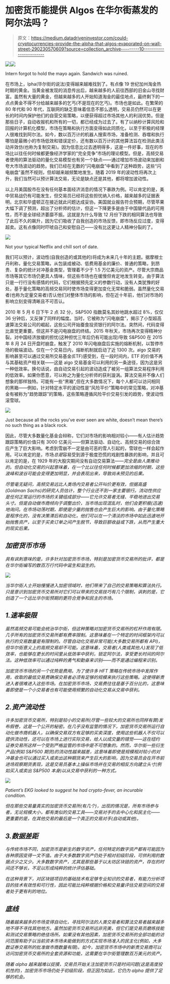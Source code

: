 # 加密货币能提供 Algos 在华尔街蒸发的阿尔法吗？

> 原文：<https://medium.datadriveninvestor.com/could-cryptocurrencies-provide-the-alpha-that-algos-evaporated-on-wall-street-290230570609?source=collection_archive---------10----------------------->

[![](img/ae2aace727e7d3a88474369e0a8d4301.png)](http://www.track.datadriveninvestor.com/1B9E)![](img/062f70b2e111d508c1c5820aa4e5bd2e.png)

Intern forgot to hold the mayo again. Sandwich was ruined.

在市场上，lpha(华尔街的说法)变得越来越难找到了。有点像 19 世纪加州淘金热时期的黄金。当黄金被发现的消息传出后，越来越多的人前往西部的旧金山寻找财富。虽然有大量的黄金，但越来越多的人开始知道淘金的最佳地点，最终剩下的一点点黄金不得不分给越来越多的乞丐(不是现在的乞丐)。市场也是如此。在繁荣的 80 年代和 90 年代，互联网的缺乏意味着信息不那么透明，交易员仍然可以在更长的时间内保护他们的自营交易策略，以便获得超过市场其他人的利润优势。但是那些日子，自动收报机和所有的一切，都已经成为过去了。有了以纳秒计算风险和回报的计算机化模型，市场在策略和执行方面变得如此同质化，以至于积极的经理人很难找到阿尔法。如今，数以百万计的机器人搜索市场，准备检测、吞噬和执行哪怕是最微小的市场低效和错误定价，还有数以百万计的其他算法旨在检测此类活动并效仿(也称为复制交易)。因为信息比过去透明得多，这是一件好事，现在的市场比以往任何时候都更像经济学家的“完全竞争”市场的理论模型。但是，高频交易者使用的算法驱动的量化交易模型也有另一个缺点——通过增加市场波动来加剧和夸大市场波动的趋势。我们已经在无数的“闪电崩盘”中看到了这种趋势，这些“闪电崩盘”虽然不规则，但却越来越频繁地发生。随着 2019 年的波动性将再次上升，我们当然可以预计算法交易，无论是缺点还是其他，都将增加波动性。

以上月美国股市在没有任何基本面经济消息的情况下暴跌为例。可以肯定的是，美中贸易战仍有可能发生，但交易员已经将这些担忧纳入价格，越来越多的证据表明，北京和华盛顿正在接近就此问题达成妥协。美国就业报告符合预期，尽管苹果大幅下调了预测，超出了分析师的估计，但这一下降更多是由于中国替代品的可用性，而不是全球经济萎靡不振。这就是为什么导致 12 月份下跌的相同算法也导致了此后不久的飙升，因为它们吸收了自我创造的市场反馈，即市场反应过度，变得超卖。这有点像同时吓唬自己和安慰自己——没有比这更让人精神分裂的了。

![](img/ff9b5b0b151a21bb396fa72354d9e7f3.png)

Not your typical Netflix and chill sort of date.

我们可以预计，波动性(自我创造的或其他的)将成为未来几十年的主题。据摩根士丹利称，量化交易策略，从包装成被动、低费用基金的廉价、普通的策略，到昂贵、复杂的统计对冲基金类型，管理着不少于 1.5 万亿美元的资产。尽管大宗商品市场等其它市场仍更具人情味，但这些市场也在缓慢但肯定地发生转变。由于算法只是一行行没有感情的代码，它们根据预先定义的参数行动，没有人类犹豫的好处，基于量化策略的高频交易同时使市场变得更加变化无常和脆弱。虽然量化交易者(也称为定量交易者)否认他们对整体市场的影响，但在近十年前，他们对市场的影响立刻变得清晰且不可否认。

2010 年 5 月 6 日下午 2 点 32 分，S&P500 指数莫名其妙地跳水超过 8%，仅仅 36 分钟后，又反弹了同样的幅度。当时，它被称为“闪电崩盘”，揭示了小型超高速算法交易公司的崛起，这些公司开始蚕食投资银行的阿尔法。突然间，代码变得比直觉更重要。但这并不是闪电崩盘的终结。2015 年秋天，市场再次变得精神分裂。对中国经济放缓的担忧(这种担忧三年后仍有可能出现)导致 S&P500 在 2015 年 8 月 24 日开盘时崩盘，触发了 2010 年闪电崩盘后实施的熔断机制，以暂停市场的极端波动。仅在一个交易日内，熔断机制就启动了近 1300 次。algo 交易的影响甚至可以通过交易所交易基金(ETF)感受到，在一段时间内，ETF 的价值不再与其基础资产相关联——这是 algo 交易基金可以利用的另一条途径，因为这是另一种低效率。换句话说，由自动交易引起的波动造成了被另一组算法交易程序利用的低效率。如果你愿意，可以称之为量化分析师的获利漩涡。算法交易并不像人们想象的那样独特。可能有一些“黑箱”,但在大多数情况下，每个人都可以访问相同的黑箱——例如，针对特定水平的波动性是“风险平价”策略中的常见策略，对冲基金有被称为“趋势跟踪”的策略，这些策略遵循风险平价交易引发的趋势，使波动性滚雪球。

![](img/d5d260b727c33f07375bd346621f4b7e.png)

Just because all the rocks you’ve ever seen are white, doesn’t mean there’s no such thing as a black rock.

因此，尽管大多数量化基金会辩称，它们对市场的影响相对较小——有人估计趋势跟踪策略的价值只有 3000 亿美元——但算法驱动、自动化、高频交易的综合效应产生了巨大影响。考虑到雪崩不一定是由可恶的雪人引起的，雪球也一样会起作用。可以肯定的是，市场*总是*容易受到源于极度恐慌的戏剧性暴跌的影响，并且可以肯定的是，在 1929 年的大股灾期间没有自动交易算法——*完全是由人类推动的。但自动化交易的兴起意味着，在一个比以往任何时候都更加浓缩的时期，这些波峰和波谷可能会变得更加明显，并会表现出来，导致尚未预见的后果。*

*尽管毫无疑问，高频交易远比人类场内交易者公开叫价更有效，但据高盛(Goldman Sachs)的研究人员估计，整个行业还不到一家主要银行。流动性供应是任何正常运行的市场的关键组成部分——它允许交易者无缝、平稳地进出交易头寸。但是自动做市商倾向于调整出价，当市场出现混乱时，他们会更积极(迅速)地询问。在市场动荡时期，即使是少量的抛售也会产生巨大的影响。由于量化策略是程序化的，没有决策滞后和自动化，他们可以在一个清淡的市场中如此迅速地开始抛售资产，以至于买卖订单之间产生脱节，导致巨额收益或下跌，从而产生重大的现实后果。*

## *加密货币市场*

*具有讽刺意味的是，许多针对加密货币市场，特别是加密货币交易所的批评，都是在华尔街编写的数百万行代码中诞生和滋生的。*

*![](img/5c8fdcc3af094937ab462dc924eb7cdd.png)*

*当华尔街人士开始慢慢进入加密领域时，他们带来了自己的交易策略和算法执行。只是意识到加密货币交易所对它们可以带来的交易技巧有几个限制，讽刺的是，它创造了一个远比华尔街预期的更符合竞争和民主的市场。*

## *1.速率极限*

*虽然高频交易可能会统治华尔街，但这种策略对加密货币交易所的杠杆作用有限。几乎所有的加密货币交易所都有费率限制。这意味着在一个特定的时间框架内可以执行的交易数量是有限制的。尽管自动化交易非常可能(大多数交易所都有 API)，但华尔街意义上的高频交易却不可能。这意味着，交易者(人类或其他人)发现了低效率，也能够在更长的时间里从低效率中获利，锁定阿尔法，享受更长时间的阿尔法。这种低效率可以通过纯粹的勇气和勤奋来识别——而不是通过编程来识别。*

*加密货币市场的另一个优势是费用。为了使许多 HFT 策略在传统市场中发挥作用，收取的最低交易费确保交易者必须有足够的规模来执行这些策略。这使得新贵进入者很难进入这些市场。在加密货币市场，交易费往往是基于百分比的，这意味着即使是一个小交易者也有可能使用频繁的自动化交易从交易中获利。*

## *2.资产流动性*

*许多加密货币交易所，特别是较小的交易所(尽管一些较大的交易所也同样有罪)发布假卷，这是一个公开的秘密。在几乎没有监管的情况下，加密货币交易所运行自动化做市商机器人，以确保交易双方有足够的买卖深度，使用这些机器人不仅可以提供流动性，还可以在市场上进行实际交易，给人以成交量的错觉——这在纽约证券交易所这样一个受到严格监管的市场中是不可想象的。然而，华尔街一些衍生产品(例如 S&P500 期货)的流动性越来越差，这意味着即使是规模相对较小的对冲基金也可以通过买入或卖出这种期货来产生巨大的影响，因为交易员会在开市前进场观察期货表现，这是交易员基本上操纵市场并在交易的相反方向建立头寸(例如买入或卖出 S&P500 本身)以从交易中获利的一种方式。*

*![](img/533274b6805397563367f5e2185caa18.png)*

*Patient’s EKG looked to suggest he had crypto-fever, an incurable condition.*

*但在那些交易量真实的加密货币交易所(有几个)，出现的情况是，所有市场参与者，无论规模大小，都有类似的交易工具——交易对手的去中心化和民主化——更重要的是，在其他交易的最后是一个真正的交易对手(自动或其他)。*

## *3.数据差距*

*与传统市场不同，加密货币是新生的数字资产，任何特定的数字资产都有可能因为各种原因变得一文不值。由于大多数数字资产仍处于相对初级阶段，可供利用的数据点少之又少。大多数数字资产，尤其是那些基于以太坊区块链的资产，存在的时间还不够长，不足以形成纯粹的统计评估基础。*

*在这种背景下，对区块链项目的基础技术有足够专业知识的交易者，有能力分析项目的技术有效性和可行性，因此可能比纯粹根据价格和交易量评估交易空间的交易者处于更有利的地位。*

## *底线*

*随着越来越多的市场变得自动化，寻找阿尔法的人类交易者和算法交易者越来越多地不得不寻找其他地方。虽然加密货币交易所远非完美，但它们是交易员磨练技能和测试交易策略的绝佳场所。如果没有其他因素，加密货币交易所的全部功能的访问范围有助于以当前资本市场未能做到的方式实现市场准入的民主化(例如，大多数证券交易所的批准做市商数量有限)。如今，加密货币市场中的新贵交易商可以访问加密货币交易所的全套资源和功能，这需要在华尔街管理数百万美元的资产。*

*随着 alpha 越来越难以捉摸，交易员开始关注加密货币只是时间问题(这是高度投机性的)，加密货币市场仍处于初级阶段，但正因为如此，它仍为 alpha 提供了足够的机会。*
